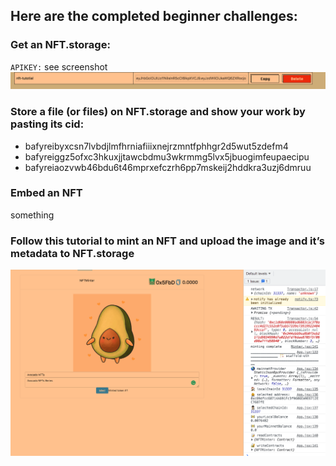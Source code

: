 ## Here are the completed beginner challenges:

### Get an NFT.storage:

`APIKEY:` see screenshot
![APIKEY](https://raw.githubusercontent.com/electrone901/nft-tutorial-end-to-end/main/4-beginner-challenges-submittion/screenshots/apikey.png)


### Store a file (or files) on NFT.storage and show your work by pasting its cid:
- bafyreibyxcsn7lvbdjlmfhrniafiiixnejrzmntfphhgr2d5wut5zdefm4
- bafyreiggz5ofxc3hkuxjjtawcbdmu3wkrmmg5lvx5jbuogimfeupaecipu
- bafyreiaozvwb46bdu6t46mprxefczrh6pp7mskeij2hddkra3uzj6dmruu

### Embed an NFT
something

### Follow this tutorial to mint an NFT and upload the image and it’s metadata to NFT.storage
![Uploading-NFT](https://raw.githubusercontent.com/electrone901/nft-tutorial-end-to-end/main/4-beginner-challenges-submittion/screenshots/Uploading-NFT.png)

